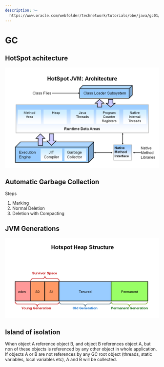 ```yaml
---
description: >-
  https://www.oracle.com/webfolder/technetwork/tutorials/obe/java/gc01/index.html
---
```


# GC

## HotSpot achitecture

![](../../.gitbook/assets/image%20%283%29.png)

## Automatic Garbage Collection

Steps

1. Marking
2. Normal Deletion
3. Deletion with Compacting

## JVM Generations

![](../../.gitbook/assets/image%20%289%29.png)

##  **Island of isolation**

When object A reference object B, and object B references object A, but non of these objects is referenced by any other object in whole application.  
If objects A or B are not references by any GC root object \(threads, static variables, local variables etc\), A and B will be collected.

